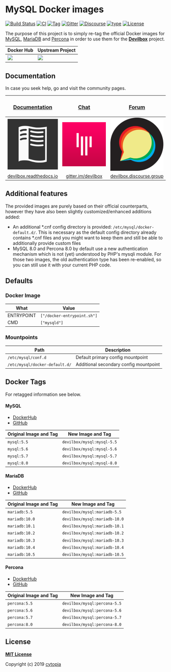 # MySQL Docker images

[![Build Status](https://travis-ci.org/devilbox/docker-mysql.svg?branch=master)](https://travis-ci.org/devilbox/docker-mysql)
[![CI](https://github.com/devilbox/docker-mysql/workflows/MYSQL-CI/badge.svg)](https://github.com/devilbox/docker-mysql/actions?workflow=MYSQL-CI)
[![Tag](https://img.shields.io/github/tag/devilbox/docker-mysql.svg)](https://github.com/devilbox/docker-mysql/releases)
[![Gitter](https://badges.gitter.im/devilbox/Lobby.svg)](https://gitter.im/devilbox/Lobby?utm_source=badge&utm_medium=badge&utm_campaign=pr-badge&utm_content=badge)
[![Discourse](https://img.shields.io/discourse/https/devilbox.discourse.group/status.svg?colorB=%234CB697)](https://devilbox.discourse.group)
[![type](https://img.shields.io/badge/type-Docker-blue.svg)](https://hub.docker.com/r/devilbox/mysql)
[![License](https://img.shields.io/badge/license-MIT-%233DA639.svg)](https://opensource.org/licenses/MIT)

The purpose of this project is to simply re-tag the official Docker images for
[MySQL](https://hub.docker.com/_/mysql), [MariaDB](https://hub.docker.com/_/mariadb) and
[Percona](https://hub.docker.com/_/percona) in order to use them for the
**[Devilbox](https://github.com/cytopia/devilbox)** project.

| Docker Hub | Upstream Project |
|------------|------------------|
| <a href="https://hub.docker.com/r/devilbox/mysql"><img height="82px" src="http://dockeri.co/image/devilbox/mysql" /></a> | <a href="https://github.com/cytopia/devilbox" ><img height="82px" src="https://raw.githubusercontent.com/devilbox/artwork/master/submissions_banner/cytopia/01/png/banner_256_trans.png" /></a> |


## Documentation

In case you seek help, go and visit the community pages.

<table width="100%" style="width:100%; display:table;">
 <thead>
  <tr>
   <th width="33%" style="width:33%;"><h3><a target="_blank" href="https://devilbox.readthedocs.io">Documentation</a></h3></th>
   <th width="33%" style="width:33%;"><h3><a target="_blank" href="https://gitter.im/devilbox/Lobby">Chat</a></h3></th>
   <th width="33%" style="width:33%;"><h3><a target="_blank" href="https://devilbox.discourse.group">Forum</a></h3></th>
  </tr>
 </thead>
 <tbody style="vertical-align: middle; text-align: center;">
  <tr>
   <td>
    <a target="_blank" href="https://devilbox.readthedocs.io">
     <img title="Documentation" name="Documentation" src="https://raw.githubusercontent.com/cytopia/icons/master/400x400/readthedocs.png" />
    </a>
   </td>
   <td>
    <a target="_blank" href="https://gitter.im/devilbox/Lobby">
     <img title="Chat on Gitter" name="Chat on Gitter" src="https://raw.githubusercontent.com/cytopia/icons/master/400x400/gitter.png" />
    </a>
   </td>
   <td>
    <a target="_blank" href="https://devilbox.discourse.group">
     <img title="Devilbox Forums" name="Forum" src="https://raw.githubusercontent.com/cytopia/icons/master/400x400/discourse.png" />
    </a>
   </td>
  </tr>
  <tr>
  <td><a target="_blank" href="https://devilbox.readthedocs.io">devilbox.readthedocs.io</a></td>
  <td><a target="_blank" href="https://gitter.im/devilbox/Lobby">gitter.im/devilbox</a></td>
  <td><a target="_blank" href="https://devilbox.discourse.group">devilbox.discourse.group</a></td>
  </tr>
 </tbody>
</table>


## Additional features

The provided images are purely based on their official counterparts, however they have also been
slightly customized/enhanced additions added:

* An additional \*.cnf config directory is provided: `/etc/mysql/docker-default.d/`. This is necessary as the default config directory already contains \*.cnf files and you might want to keep them and still be able to additionally provide custom files
* MySQL 8.0 and Percona 8.0 by default use a new authentication mechanism which is not (yet) understood by PHP's mysqli module. For those two images, the old authentication type has been re-enabled, so you can still use it with your current PHP code.


## Defaults

### Docker Image

| What       | Value                       |
|------------|-----------------------------|
| ENTRYPOINT | `["/docker-entrypoint.sh"]` |
| CMD        | `["mysqld"]`                |

### Mountpoints

| Path                           | Description                            |
|--------------------------------|----------------------------------------|
| `/etc/mysql/conf.d`            | Default primary config mountpoint      |
| `/etc/mysql/docker-default.d/` | Additional secondary config mountpoint |


## Docker Tags

For retagged information see below.

#### MySQL

* [DockerHub](https://hub.docker.com/_/mysql)
* [GitHub](https://github.com/docker-library/mysql)

| Original Image and Tag | New Image and Tag             |
|------------------------|-------------------------------|
| `mysql:5.5`            | `devilbox/mysql:mysql-5.5`    |
| `mysql:5.6`            | `devilbox/mysql:mysql-5.6`    |
| `mysql:5.7`            | `devilbox/mysql:mysql-5.7`    |
| `mysql:8.0`            | `devilbox/mysql:mysql-8.0`    |

#### MariaDB

* [DockerHub](https://hub.docker.com/_/mariadb)
* [GitHub](https://github.com/docker-library/mariadb)

| Original Image and Tag | New Image and Tag             |
|------------------------|-------------------------------|
| `mariadb:5.5`          | `devilbox/mysql:mariadb-5.5`  |
| `mariadb:10.0`         | `devilbox/mysql:mariadb-10.0` |
| `mariadb:10.1`         | `devilbox/mysql:mariadb-10.1` |
| `mariadb:10.2`         | `devilbox/mysql:mariadb-10.2` |
| `mariadb:10.3`         | `devilbox/mysql:mariadb-10.3` |
| `mariadb:10.4`         | `devilbox/mysql:mariadb-10.4` |
| `mariadb:10.5`         | `devilbox/mysql:mariadb-10.5` |

#### Percona

* [DockerHub](https://hub.docker.com/_/percona)
* [GitHub](https://github.com/docker-library/percona)

| Original Image and Tag | New Image and Tag             |
|------------------------|-------------------------------|
| `percona:5.5`          | `devilbox/mysql:percona-5.5`  |
| `percona:5.6`          | `devilbox/mysql:percona-5.6`  |
| `percona:5.7`          | `devilbox/mysql:percona-5.7`  |
| `percona:8.0`          | `devilbox/mysql:percona-8.0`  |


## License

**[MIT License](LICENSE)**

Copyright (c) 2019 [cytopia](https://github.com/cytopia)
